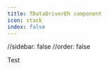 ```yaml
---
title: TDataDriverEh component
icon: stack
index: false
---
```


//sidebar: false
//order: false

Test
